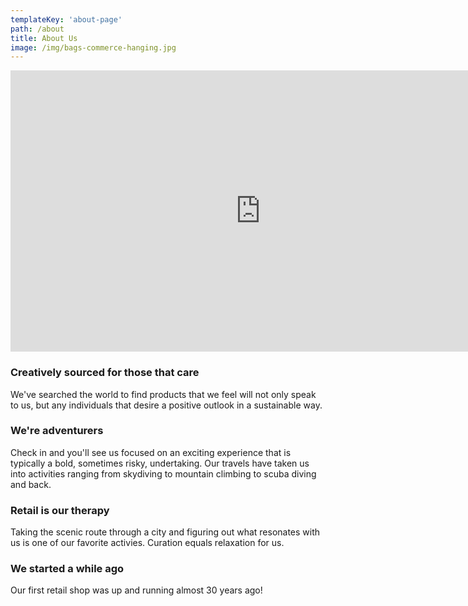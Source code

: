```yaml
---
templateKey: 'about-page'
path: /about
title: About Us
image: /img/bags-commerce-hanging.jpg
---
```

<iframe style="border: none;" width="800" height="450" src="https://www.figma.com/embed?embed_host=share&url=https%3A%2F%2Fwww.figma.com%2Ffile%2F4v6Q5UEJDinrqKHGXeY51S%2FUntitled%3Fnode-id%3D0%253A1" allowfullscreen></iframe>

### Creatively sourced for those that care
We've searched the world to find products that we feel will not only speak to us, but any individuals that desire a positive outlook in a sustainable way.

### We're adventurers
Check in and you'll see us focused on an exciting experience that is typically a bold, sometimes risky, undertaking. Our travels have taken us into activities ranging from skydiving to mountain climbing to scuba diving and back.

### Retail is our therapy
Taking the scenic route through a city and figuring out what resonates with us is one of our favorite activies. Curation equals relaxation for us.

### We started a while ago
Our first retail shop was up and running almost 30 years ago!
